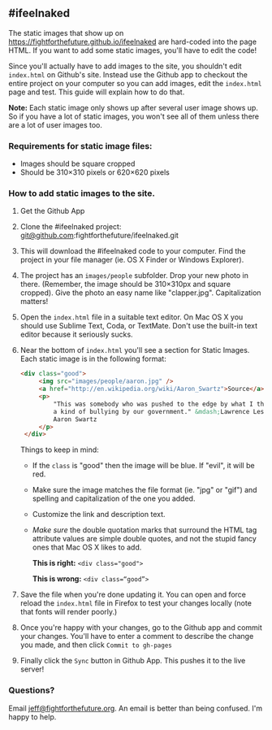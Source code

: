  #ifeelnaked
-------------
The static images that show up on https://fightforthefuture.github.io/ifeelnaked
are hard-coded into the page HTML. If you want to add some static images, you'll
have to edit the code!

Since you'll actually have to add images to the site, you shouldn't
edit `index.html` on Github's site. Instead use the Github app to checkout the
entire project on your computer so you can add images, edit the `index.html`
page and test. This guide will explain how to do that.

**Note:** Each static image only shows up after several user image shows up. So
if you have a lot of static images, you won't see all of them unless there are
a lot of user images too.

### Requirements for static image files:

* Images should be square cropped
* Should be 310×310 pixels or 620×620 pixels

### How to add static images to the site.

1. Get the Github App

2. Clone the #ifeelnaked project: git@github.com:fightforthefuture/ifeelnaked.git

3. This will download the #ifeelnaked code to your computer. Find the project in
   your file manager (ie. OS X Finder or Windows Explorer).

4. The project has an `images/people` subfolder. Drop your new photo in there.
   (Remember, the image should be 310×310px and square cropped). Give the photo
   an easy name like "clapper.jpg". Capitalization matters!

5. Open the `index.html` file in a suitable text editor. On Mac OS X you should
   use Sublime Text, Coda, or TextMate. Don't use the built-in text editor
   because it seriously sucks.

6. Near the bottom of `index.html` you'll see a section for Static Images. Each
   static image is in the following format:

   ```html
   <div class="good">
        <img src="images/people/aaron.jpg" />
        <a href="http://en.wikipedia.org/wiki/Aaron_Swartz">Source</a>
        <p>
            "This was somebody who was pushed to the edge by what I think of as
            a kind of bullying by our government." &mdash;Lawrence Lessig about 
            Aaron Swartz
        </p>
    </div>
   ```

   Things to keep in mind:

   * If the `class` is "good" then the image will be blue. If "evil", it will be
     red.

   * Make sure the image matches the file format (ie. "jpg" or "gif") and
     spelling and capitalization of the one you added.

   * Customize the link and description text.

   * _Make sure_ the double quotation marks that surround the HTML tag
     attribute values are simple double quotes, and not the stupid fancy ones
     that Mac OS X likes to add.

     **This is right:** `<div class="good">`

     **This is wrong:** `<div class=“good”>`

7. Save the file when you're done updating it. You can open and force reload the
   `index.html` file in Firefox to test your changes locally (note that fonts
   will render poorly.)

8. Once you're happy with your changes, go to the Github app and commit your
   changes. You'll have to enter a comment to describe the change you made,
   and then click `Commit to gh-pages`

9. Finally click the `Sync` button in Github App. This pushes it to the live
   server!

### Questions?

Email jeff@fightforthefuture.org. An email is better than being confused. I'm
happy to help.
